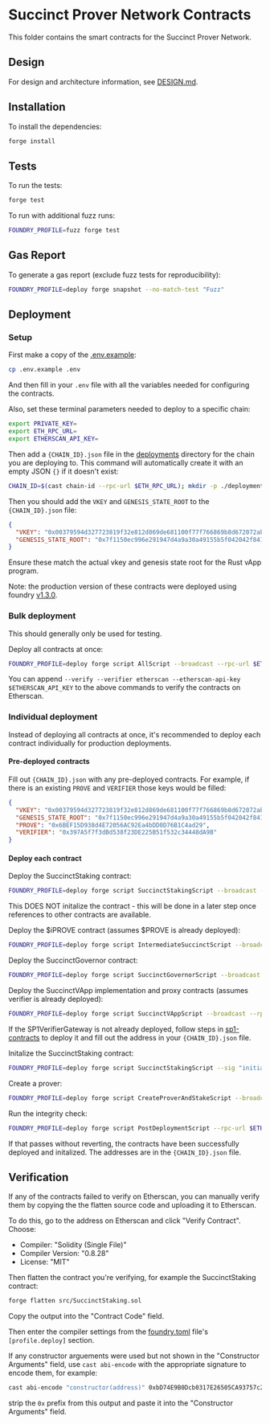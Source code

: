 # Succinct Prover Network Contracts

This folder contains the smart contracts for the Succinct Prover Network.

## Design

For design and architecture information, see [DESIGN.md](./DESIGN.md).

## Installation

To install the dependencies:

```sh
forge install
```

## Tests

To run the tests:

```sh
forge test
```

To run with additional fuzz runs:

```sh
FOUNDRY_PROFILE=fuzz forge test
```

## Gas Report

To generate a gas report (exclude fuzz tests for reproducibility):

```sh
FOUNDRY_PROFILE=deploy forge snapshot --no-match-test "Fuzz"
```

## Deployment

### Setup

First make a copy of the [.env.example](./.env.example):

```sh
cp .env.example .env
```

And then fill in your `.env` file with all the variables needed for configuring the contracts.

Also, set these terminal parameters needed to deploy to a specific chain:

```sh
export PRIVATE_KEY=
export ETH_RPC_URL=
export ETHERSCAN_API_KEY=
```

Then add a `{CHAIN_ID}.json` file in the [deployments](./deployments) directory for the chain you are deploying to. This command will automatically create it with an empty JSON `{}` if it doesn't exist:

```sh
CHAIN_ID=$(cast chain-id --rpc-url $ETH_RPC_URL); mkdir -p ./deployments && [ -f "./deployments/${CHAIN_ID}.json" ] || echo '{}' > "./deployments/${CHAIN_ID}.json"
```

Then you should add the `VKEY` and `GENESIS_STATE_ROOT` to the `{CHAIN_ID}.json` file:

```json
{
  "VKEY": "0x00379594d327723819f32e812d869de681100f77f766869b8d672072ab73e27c",
  "GENESIS_STATE_ROOT": "0x7f1150ec996e291947d4a9a30a49155b5f042042f841f25db4d41da04cef63f4"
}
```

Ensure these match the actual vkey and genesis state root for the Rust vApp program.

Note: the production version of these contracts were deployed using foundry [v1.3.0](https://github.com/foundry-rs/foundry/releases/tag/v1.3.0).

### Bulk deployment

This should generally only be used for testing.

Deploy all contracts at once:

```sh
FOUNDRY_PROFILE=deploy forge script AllScript --broadcast --rpc-url $ETH_RPC_URL --private-key $PRIVATE_KEY --ledger --mnemonic-indexes 0 --sender 0xBaB2c2aF5b91695e65955DA60d63aD1b2aE81126
```

You can append `--verify --verifier etherscan --etherscan-api-key $ETHERSCAN_API_KEY` to the above commands to verify the contracts on Etherscan.

### Individual deployment

Instead of deploying all contracts at once, it's recommended to deploy each contract individually for production deployments.

#### Pre-deployed contracts

Fill out `{CHAIN_ID}.json` with any pre-deployed contracts. For example, if there is an existing `PROVE` and `VERIFIER` those keys would be filled:

```json
{
  "VKEY": "0x00379594d327723819f32e812d869de681100f77f766869b8d672072ab73e27c",
  "GENESIS_STATE_ROOT": "0x7f1150ec996e291947d4a9a30a49155b5f042042f841f25db4d41da04cef63f4",
  "PROVE": "0x6BEF15D938d4E72056AC92Ea4bDD0D76B1C4ad29",
  "VERIFIER": "0x397A5f7f3dBd538f23DE225B51f532c34448dA9B"
}
```

#### Deploy each contract

Deploy the SuccinctStaking contract:

```sh
FOUNDRY_PROFILE=deploy forge script SuccinctStakingScript --broadcast --rpc-url $ETH_RPC_URL --verify --verifier etherscan --etherscan-api-key $ETHERSCAN_API_KEY --ledger --mnemonic-indexes 0 --sender 0xBaB2c2aF5b91695e65955DA60d63aD1b2aE81126
```

This DOES NOT initalize the contract - this will be done in a later step once references to other contracts are available.

Deploy the $iPROVE contract (assumes $PROVE is already deployed):

```sh
FOUNDRY_PROFILE=deploy forge script IntermediateSuccinctScript --broadcast --rpc-url $ETH_RPC_URL --verify --verifier etherscan --etherscan-api-key $ETHERSCAN_API_KEY --ledger --mnemonic-indexes 0 --sender 0xBaB2c2aF5b91695e65955DA60d63aD1b2aE81126
```

Deploy the SuccinctGovernor contract:

```sh
FOUNDRY_PROFILE=deploy forge script SuccinctGovernorScript --broadcast --rpc-url $ETH_RPC_URL --verify --verifier etherscan --etherscan-api-key $ETHERSCAN_API_KEY --ledger --mnemonic-indexes 0 --sender 0xBaB2c2aF5b91695e65955DA60d63aD1b2aE81126
```

Deploy the SuccinctVApp implementation and proxy contracts (assumes verifier is already deployed):

```sh
FOUNDRY_PROFILE=deploy forge script SuccinctVAppScript --broadcast --rpc-url $ETH_RPC_URL --verify --verifier etherscan --etherscan-api-key $ETHERSCAN_API_KEY --ledger --mnemonic-indexes 0 --sender 0xBaB2c2aF5b91695e65955DA60d63aD1b2aE81126
```

If the SP1VerifierGateway is not already deployed, follow steps in [sp1-contracts](https://github.com/succinctlabs/sp1-contracts) to deploy it and fill out the address in your `{CHAIN_ID}.json` file.

Initalize the SuccinctStaking contract:

```sh
FOUNDRY_PROFILE=deploy forge script SuccinctStakingScript --sig "initialize()" --broadcast --rpc-url $ETH_RPC_URL --ledger --mnemonic-indexes 0 --sender 0xBaB2c2aF5b91695e65955DA60d63aD1b2aE81126
```

Create a prover:

```sh
FOUNDRY_PROFILE=deploy forge script CreateProverAndStakeScript --broadcast --rpc-url $ETH_RPC_URL --ledger --mnemonic-indexes 0 --sender 0xBaB2c2aF5b91695e65955DA60d63aD1b2aE81126
```

Run the integrity check:

```sh
FOUNDRY_PROFILE=deploy forge script PostDeploymentScript --rpc-url $ETH_RPC_URL
```

If that passes without reverting, the contracts have been successfully deployed and initalized. The addresses are in the `{CHAIN_ID}.json` file.

## Verification

If any of the contracts failed to verify on Etherscan, you can manually verify them by copying the the flatten source code and uploading it to Etherscan.

To do this, go to the address on Etherscan and click "Verify Contract". Choose:

* Compiler: "Solidity (Single File)"
* Compiler Version: "0.8.28"
* License: "MIT"

Then flatten the contract you're verifying, for example the SuccinctStaking contract:

```sh
forge flatten src/SuccinctStaking.sol
```

Copy the output into the "Contract Code" field.

Then enter the compiler settings from the [foundry.toml](./foundry.toml) file's `[profile.deploy]` section.

If any constructor arguements were used but not shown in the "Constructor Arguments" field, use `cast abi-encode` with the appropriate signature to encode them, for example:

```sh
cast abi-encode "constructor(address)" 0xbD74E9B0Dcb0317E26505CA93757c29d564B533B
```

strip the `0x` prefix from this output and paste it into the "Constructor Arguments" field.
